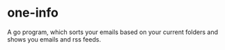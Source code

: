 # one-info
A go program, which sorts your emails based on your current folders and shows you emails and rss feeds.
